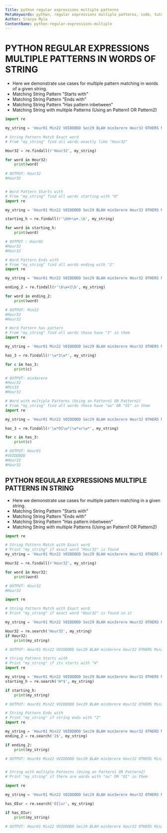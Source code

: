 ```yaml
---
Title: python regular expressions multiple patterns
MetaKeywords: python, regular expressions multiple patterns, code, tutorials
Author: Sravya Myla
ContentName: python-regular-expressions-multiple
---
```


# PYTHON REGULAR EXPRESSIONS MULTIPLE PATTERNS IN WORDS OF STRING
* Here we demonstrate use cases for multiple pattern matching in words of 
  a given string.
* Matching String Pattern "Starts with"
* Matching String Pattern "Ends with"
* Matching String Pattern "Has pattern inbetween"
* Matching String with multiple Patterns (Using an Pattern1 OR Pattern2)

```python
import re

my_string = 'Hour01 Min22 VOIDDDDD Sec29 BLAH min3erere Hour32 OTHERS Min33 Hour32'

# String Pattern Match Exact word
# From "my_string" find all words exactly like "Hour32"

Hour32 = re.findall(r'Hour32', my_string)

for word in Hour32:
    print(word)
    
# OUTPUT: Hour32
#Hour32
```
```python

# Word Pattern Starts with
# From "my_string" find all words starting with "H"
import re

my_string = 'Hour01 Min22 VOIDDDDD Sec29 BLAH min3erere Hour32 OTHERS Min33 Hour32'

starting_h = re.findall(r'\bH+\w+.\b', my_string)

for word in starting_h:
    print(word)

# OUTPUT : Hour01 
#Hour32 
#Hour32
```

```python
# Word Pattern Ends with
# From "my_string" find all words ending with "2"
import re

my_string = 'Hour01 Min22 VOIDDDDD Sec29 BLAH min3erere Hour32 OTHERS Min33 Hour32'

ending_2 = re.findall(r'\b\w+2\b', my_string)

for word in ending_2:
    print(word)

# OUTPUT: Min22
#Hour32
#Hour32
```

```python
# Word Pattern has pattern
# From "my_string" find all words those have "3" in them
import re

my_string = 'Hour01 Min22 VOIDDDDD Sec29 BLAH min3erere Hour32 OTHERS Min33 Hour32'

has_3 = re.findall(r'\w*3\w*', my_string)

for c in has_3:
    print(c)

# OUTPUT: min3erere
#Hour32
#Min33
#Hour32
```

```python
# Word with multiple Patterns (Using an Pattern1 OR Pattern2)
# From "my_string" find all words those have "ou" OR "OI" in them
import re

my_string = 'Hour01 Min22 VOIDDDDD Sec29 BLAH min3erere Hour32 OTHERS Min33 Hour32'

has_3 = re.findall(r'\w*OI\w*|\w*ur\w*', my_string)

for c in has_3:
    print(c)

# OUTPUT: Hour01
#VOIDDDDD
#Hour32
#Hour32
```

## PYTHON REGULAR EXPRESSIONS MULTIPLE PATTERNS IN STRING
* Here we demonstrate use cases for multiple pattern matching in a given string.
* Matching String Pattern "Starts with"
* Matching String Pattern "Ends with"
* Matching String Pattern "Has pattern inbetween"
* Matching String with multiple Patterns (Using an Pattern1 OR Pattern2)
  
```python
import re

# String Pattern Match with Exact word
# Print "my_string" if exact word "Hour32" is found
my_string = 'Hour01 Min22 VOIDDDDD Sec29 BLAH min3erere Hour32 OTHERS Min33 Hour32'

Hour32 = re.findall(r'Hour32', my_string)

for word in Hour32:
    print(word)

# OUTPUT: Hour32
#Hour32
```

```python
import re

# String Pattern Match with Exact word
# Print "my_string" if exact word "Hour32" is found in it

my_string = 'Hour01 Min22 VOIDDDDD Sec29 BLAH min3erere Hour32 OTHERS Min33 Hour32'

Hour32 = re.search('Hour32', my_string)
if Hour32:
    print(my_string)

# OUTPUT: Hour01 Min22 VOIDDDDD Sec29 BLAH min3erere Hour32 OTHERS Min33 Hour32
```

```python
# String Pattern Starts with
# Print "my_string" if its starts with "H"
import re

my_string = 'Hour01 Min22 VOIDDDDD Sec29 BLAH min3erere Hour32 OTHERS Min33 Hour32'
starting_h = re.search('H*$', my_string)

if starting_h:
    print(my_string)

# OUTPUT: Hour01 Min22 VOIDDDDD Sec29 BLAH min3erere Hour32 OTHERS Min33 Hour32
```

```python
# String Pattern Ends with
# Print "my_string" if string ends with "2"
import re

my_string = 'Hour01 Min22 VOIDDDDD Sec29 BLAH min3erere Hour32 OTHERS Min33 Hour32'
ending_2 = re.search('2$', my_string)

if ending_2:
    print(my_string)

# OUTPUT: Hour01 Min22 VOIDDDDD Sec29 BLAH min3erere Hour32 OTHERS Min33 Hour32
```

```python

# String with multiple Patterns (Using an Pattern1 OR Pattern2)
# Print "my_string" if there are words with "ou" OR "OI" in them

import re

my_string = 'Hour01 Min22 VOIDDDDD Sec29 BLAH min3erere Hour32 OTHERS Min33 Hour32'

has_OIur = re.search('OI|ur', my_string)

if has_OIur:
    print(my_string)

# OUTPUT: Hour01 Min22 VOIDDDDD Sec29 BLAH min3erere Hour32 OTHERS Min33 Hour32
```
